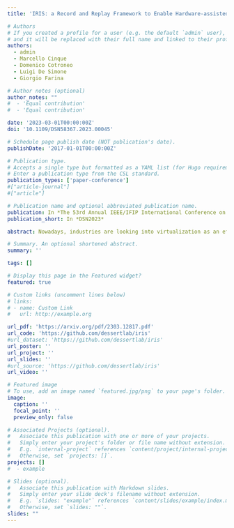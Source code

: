 ```yaml
---
title: 'IRIS: a Record and Replay Framework to Enable Hardware-assisted Virtualization Fuzzing'

# Authors
# If you created a profile for a user (e.g. the default `admin` user), write the username (folder name) here
# and it will be replaced with their full name and linked to their profile.
authors:
  - admin
  - Marcello Cinque
  - Domenico Cotroneo
  - Luigi De Simone
  - Giorgio Farina

# Author notes (optional)
author_notes: ""
#  - 'Equal contribution'
#  - 'Equal contribution'

date: '2023-03-01T00:00:00Z'
doi: '10.1109/DSN58367.2023.00045'

# Schedule page publish date (NOT publication's date).
publishDate: '2017-01-01T00:00:00Z'

# Publication type.
# Accepts a single type but formatted as a YAML list (for Hugo requirements).
# Enter a publication type from the CSL standard.
publication_types: ['paper-conference']
#["article-journal"]
#["article"]

# Publication name and optional abbreviated publication name.
publication: In *The 53rd Annual IEEE/IFIP International Conference on Dependable Systems and Networks*
publication_short: In *DSN2023*

abstract: Nowadays, industries are looking into virtualization as an effective means to build safe applications, thanks to the isolation it can provide among virtual machines (VMs) running on the same hardware. In this context, a fundamental issue is understanding to what extent the isolation is guaranteed, despite possible (or induced) problems in the virtualization mechanisms. Uncovering such isolation issues is still an open challenge, especially for hardware-assisted virtualization, since the search space should include all the possible VM states (and the linked hypervisor state), which is prohibitive. In this paper, we propose IRIS, a framework to record (learn) sequences of inputs (i.e., VM seeds) from the real guest execution (e.g., OS boot), replay them as-is to reach valid and complex VM states, and finally use them as valid seed to be mutated for enabling fuzzing solutions for hardware-assisted hypervisors. We demonstrate the accuracy and efficiency of IRIS in automatically reproducing valid VM behaviors, with no need to execute guest workloads. We also provide a proof-of-concept fuzzer, based on the proposed architecture, showing its potential on the Xen hypervisor.

# Summary. An optional shortened abstract.
summary: ''

tags: []

# Display this page in the Featured widget?
featured: true

# Custom links (uncomment lines below)
# links:
# - name: Custom Link
#   url: http://example.org

url_pdf: 'https://arxiv.org/pdf/2303.12817.pdf'
url_code: 'https://github.com/dessertlab/iris'
#url_dataset: 'https://github.com/dessertlab/iris'
url_poster: ''
url_project: ''
url_slides: ''
#url_source: 'https://github.com/dessertlab/iris'
url_video: ''

# Featured image
# To use, add an image named `featured.jpg/png` to your page's folder.
image:
  caption: ''
  focal_point: ''
  preview_only: false

# Associated Projects (optional).
#   Associate this publication with one or more of your projects.
#   Simply enter your project's folder or file name without extension.
#   E.g. `internal-project` references `content/project/internal-project/index.md`.
#   Otherwise, set `projects: []`.
projects: []
#  - example

# Slides (optional).
#   Associate this publication with Markdown slides.
#   Simply enter your slide deck's filename without extension.
#   E.g. `slides: "example"` references `content/slides/example/index.md`.
#   Otherwise, set `slides: ""`.
slides: ""
---
```


